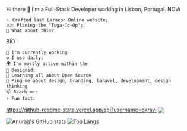 Hi there 👋
I'm a Full-Stack Developer working in Lisbon, Portugal.
NOW

    ✨ Crafted last Laracon Online website;
    🇵🇹 Planing the "Tuga-Co-Op";
    🍑 What about this?

BIO

    🏢 I'm currently working
    ⚙️ I use daily: 
    🌍 I'm mostly active within the 
    💅 Designed: 
    🌱 Learning all about Open Source
    💬 Ping me about design, branding, laravel, development, design thinking
    📫 Reach me: 
    ⚡️ Fun fact: 

https://github-readme-stats.vercel.app/api?username=okravi
<img align="center" src="https://github-readme-stats.vercel.app/api/<top-langs>/?username=<okravi>&theme=<THEME_NAME>" />

[![Anurag's GitHub stats](https://github-readme-stats.vercel.app/api?username=okravi&hide=stars,commits,prs,issues,contribs)](https://github.com/anuraghazra/github-readme-stats)
[![Top Langs](https://github-readme-stats.vercel.app/api/top-langs/?username=okravi)](https://github.com/anuraghazra/github-readme-stats)
